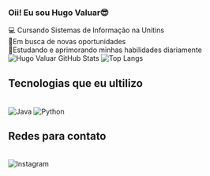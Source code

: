 ### Oii! Eu sou Hugo Valuar😎
<p1>💻 Cursando Sistemas de Informação na Unitins</p1><br/>
<p1>🚀Em busca de novas oportunidades</p1><br/>
<p1>📔Estudando e aprimorando minhas habilidades diariamente</p1>
![Hugo Valuar GitHub Stats](https://github-readme-stats.vercel.app/api?username=HugoValuar03&theme=algolia&show_icons=true)
![Top Langs](https://github-readme-stats.vercel.app/api/top-langs/?username=HugoValuar03&theme=tokyonight)
## Tecnologias que eu ultilizo
<div><br/>
  <img align="center" alt="Java" src="https://img.shields.io/badge/Java-ED8B00?style=for-the-badge&logo=openjdk&logoColor=white" />
  <img align="center" alt="Python" src="https://img.shields.io/badge/Python-14354C?style=for-the-badge&logo=python&logoColor=white" />
</div>

## Redes para contato
<div><br/>
  <img align="center" alt="Instagram" src="https://img.shields.io/badge/Instagram-E4405F?style=for-the-badge&logo=instagram&logoColor=white"/>
</div>

